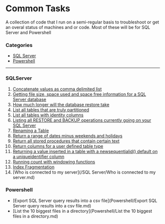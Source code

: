 # Common Tasks


A collection of code that I run on a semi-regular basis to troubleshoot or get an overal status of machines and or code. Most of these will be for SQL Server and Powershell


### Categories

* [SQL Server](#SQLServer)
* [Powershell](#Powershell)

---

### SQLServer
1. [Concatenate values as comma delimited list](/SQLServer/concatenate-values-as-comma-delimited-list.md)
1. [Getting file size, space used and space free information for a SQL Server database](/SQLServer/Getting-file-size,-space-used-and-space-free-information-for-a-SQL-Server-database.md)
1. [How much longer will the database restore take](/SQLServer/How-much-longer-will-the-restore-take.md)
1. [List all tables that are truly partitioned](/SQLServer/List-all-tables-that-are-truly-partitioned.md)
1. [List all tables with identity columns](/SQLServer/List-all-tables-with-identity-columns.md)
1. [Listing all RESTORE and BACKUP operations currently going on your SQL Server](/SQLServer/Listing-all-RESTORE-and-BACKUP-operations-currently-going-on-your-SQL-Server.md)
1. [Renaming a Table](/SQLServer/Renaming-A-Table.MD)
1. [Return a range of dates minus weekends and holidays](/SQLServer/Return-a-range-of-dates-minus-weekends-and-holidays.md)
1. [Return all stored procedures that contain certain text](/SQLServer/Return-all-stored-procedures-that-contain-certain-text.md)
1. [Return columns for a user defined table type](/SQLServer/ReturnColumnsForTableType.md)
1. [Returning a value inserted in a table with a newsequentialid() default on a uniqueidentifier column](/SQLServer/Returning-a-value-inserted-in-a-table-with-a-newsequentialid()-default-on-a-uniqueidentifier-column.md)
1. [Running count with windowing functions](/SQLServer/Running-count-with-windowing-functions.md)
1. [Index Fragmentation](/SQLServer/Index-Fragmentation.md)
1. [Who is connected to my server](/SQL Server/Who is connected to my server.md)



### Powershell
- [Export SQL Server query results into a csv file](Powershell/Export SQL Server query results into a csv file.md)
- [List the 10 biggest files in a directory](Powershell/List the 10 biggest files in a directory.md)
